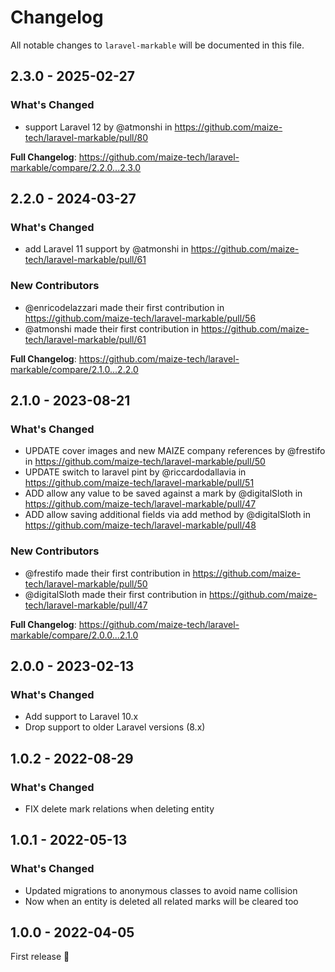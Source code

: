 # Changelog

All notable changes to `laravel-markable` will be documented in this file.

## 2.3.0 - 2025-02-27

### What's Changed

* support Laravel 12 by @atmonshi in https://github.com/maize-tech/laravel-markable/pull/80

**Full Changelog**: https://github.com/maize-tech/laravel-markable/compare/2.2.0...2.3.0

## 2.2.0 - 2024-03-27

### What's Changed

* add Laravel 11 support by @atmonshi in https://github.com/maize-tech/laravel-markable/pull/61

### New Contributors

* @enricodelazzari made their first contribution in https://github.com/maize-tech/laravel-markable/pull/56
* @atmonshi made their first contribution in https://github.com/maize-tech/laravel-markable/pull/61

**Full Changelog**: https://github.com/maize-tech/laravel-markable/compare/2.1.0...2.2.0

## 2.1.0 - 2023-08-21

### What's Changed

- UPDATE cover images and new MAIZE company references by @frestifo in https://github.com/maize-tech/laravel-markable/pull/50
- UPDATE switch to laravel pint by @riccardodallavia in https://github.com/maize-tech/laravel-markable/pull/51
- ADD allow any value to be saved against a mark by @digitalSloth in https://github.com/maize-tech/laravel-markable/pull/47
- ADD allow saving additional fields via add method by @digitalSloth in https://github.com/maize-tech/laravel-markable/pull/48

### New Contributors

- @frestifo made their first contribution in https://github.com/maize-tech/laravel-markable/pull/50
- @digitalSloth made their first contribution in https://github.com/maize-tech/laravel-markable/pull/47

**Full Changelog**: https://github.com/maize-tech/laravel-markable/compare/2.0.0...2.1.0

## 2.0.0 - 2023-02-13

### What's Changed

- Add support to Laravel 10.x
- Drop support to older Laravel versions (8.x)

## 1.0.2 - 2022-08-29

### What's Changed

- FIX delete mark relations when deleting entity

## 1.0.1 - 2022-05-13

### What's Changed

- Updated migrations to anonymous classes to avoid name collision
- Now when an entity is deleted all related marks will be cleared too

## 1.0.0 - 2022-04-05

First release 🚀
